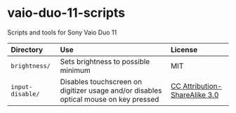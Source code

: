 # vaio-duo-11-scripts

Scripts and tools for Sony Vaio Duo 11

| Directory | Use     | License |
| :------------- | :------------- | :------------- |
| `brightness/` | Sets brightness to possible minimum | MIT |
| `input-disable/` | Disables touchscreen on digitizer usage and/or disables optical mouse on key pressed | [CC Attribution-ShareAlike 3.0](http://creativecommons.org/licenses/by-sa/3.0/) |
